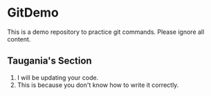 # GitDemo

This is a demo repository to practice git commands. Please ignore all content.

## Taugania's Section
1. I will be updating your code.
2. This is because you don't know how to write it correctly.
